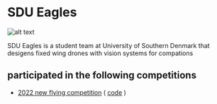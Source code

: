 # SDU Eagles

![alt text](https://avatars.githubusercontent.com/u/56190912?s=200&v=4)

SDU Eagles is a student team at University of Southern Denmark that desigens fixed wing drones with vision systems for compations

## participated in the following competitions

* [2022 new flying competition](https://www.newflyingcompetition.com/) ( [code](https://github.com/SDU-Eagles/Vision2022) )